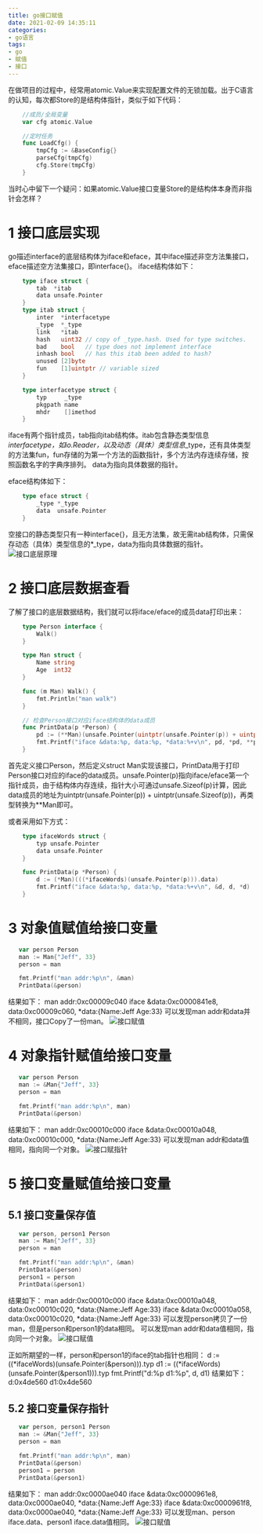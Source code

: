 ```yaml
---
title: go接口赋值
date: 2021-02-09 14:35:11
categories:
- go语言
tags:
- go
- 赋值
- 接口
---
```


在做项目的过程中，经常用atomic.Value来实现配置文件的无锁加载。出于C语言的认知，每次都Store的是结构体指针，类似于如下代码：
```go
    //成员/全局变量
    var cfg atomic.Value

    //定时任务
    func LoadCfg() {
        tmpCfg := &BaseConfig{}
        parseCfg(tmpCfg)
        cfg.Store(tmpCfg)
    }
```
当时心中留下一个疑问：如果atomic.Value接口变量Store的是结构体本身而非指针会怎样？

# 1 接口底层实现
go描述interface的底层结构体为iface和eface，其中iface描述非空方法集接口，eface描述空方法集接口，即interface{}。
iface结构体如下：
```go
    type iface struct {
        tab  *itab
        data unsafe.Pointer
    }
    type itab struct {
        inter  *interfacetype
        _type  *_type
        link   *itab
        hash   uint32 // copy of _type.hash. Used for type switches.
        bad    bool   // type does not implement interface
        inhash bool   // has this itab been added to hash?
        unused [2]byte
        fun    [1]uintptr // variable sized
    }

    type interfacetype struct {
        typ     _type
        pkgpath name
        mhdr    []imethod
    }
```
iface有两个指针成员，tab指向itab结构体。itab包含静态类型信息*interfacetype，如io.Reader，以及动态（具体）类型信息*_type，还有具体类型的方法集fun，fun存储的为第一个方法的函数指针，多个方法内存连续存储，按照函数名字的字典序排列。
data为指向具体数据的指针。

eface结构体如下：
```go
    type eface struct {
        _type *_type
        data  unsafe.Pointer
    }
```
空接口的静态类型只有一种interface{}，且无方法集，故无需itab结构体，只需保存动态（具体）类型信息的*_type，data为指向具体数据的指针。
   ![接口底层原理](/pic/go_interface_ds.png)

# 2 接口底层数据查看
了解了接口的底层数据结构，我们就可以将iface/eface的成员data打印出来：
```go
    type Person interface {
        Walk()
    }

    type Man struct {
        Name string
        Age  int32
    }

    func (m Man) Walk() {
        fmt.Println("man walk")
    }

    // 检查Person接口对应iface结构体的data成员
    func PrintData(p *Person) {
        pd := (**Man)(unsafe.Pointer(uintptr(unsafe.Pointer(p)) + uintptr(unsafe.Sizeof(p))))
        fmt.Printf("iface &data:%p, data:%p, *data:%+v\n", pd, *pd, **pd)
    }
```
首先定义接口Person，然后定义struct Man实现该接口，PrintData用于打印Person接口对应的iface的data成员。unsafe.Pointer(p)指向iface/eface第一个指针成员，由于结构体内存连续，指针大小可通过unsafe.Sizeof(p)计算，因此data成员的地址为uintptr(unsafe.Pointer(p)) + uintptr(unsafe.Sizeof(p))，再类型转换为**Man即可。

或者采用如下方式：
```go
    type ifaceWords struct {
        typ unsafe.Pointer
        data unsafe.Pointer
    }

    func PrintData(p *Person) {
        d := (*Man)(((*ifaceWords)(unsafe.Pointer(p))).data)
        fmt.Printf("iface &data:%p, data:%p, *data:%+v\n", &d, d, *d)
    }
```

# 3 对象值赋值给接口变量
```go
   var person Person
   man := Man{"Jeff", 33}
   person = man

   fmt.Printf("man addr:%p\n", &man)
   PrintData(&person)
```
结果如下：
man addr:0xc00009c040
iface &data:0xc0000841e8, data:0xc00009c060, *data:{Name:Jeff Age:33}
可以发现man addr和data并不相同，接口Copy了一份man。
   ![接口赋值](/pic/go_interface_value.png)

# 4 对象指针赋值给接口变量
```go
   var person Person
   man := &Man{"Jeff", 33}
   person = man

   fmt.Printf("man addr:%p\n", man)
   PrintData(&person)
```
结果如下：
man addr:0xc00010c000
iface &data:0xc00010a048, data:0xc00010c000, *data:{Name:Jeff Age:33}
可以发现man addr和data值相同，指向同一个对象。
   ![接口赋指针](/pic/go_interface_pointer.png)

# 5 接口变量赋值给接口变量
## 5.1 接口变量保存值
```go
   var person, person1 Person
   man := Man{"Jeff", 33}
   person = man

   fmt.Printf("man addr:%p\n", &man)
   PrintData(&person)
   person1 = person
   PrintData(&person1)
```
结果如下：
man addr:0xc00010c000
iface &data:0xc00010a048, data:0xc00010c020, *data:{Name:Jeff Age:33}
iface &data:0xc00010a058, data:0xc00010c020, *data:{Name:Jeff Age:33}
可以发现person拷贝了一份man，但是person和person1的data相同。
可以发现man addr和data值相同，指向同一个对象。
   ![接口赋值](/pic/go_value_interface_assign.png)

正如所期望的一样，person和person1的iface的tab指针也相同：
d  := ((*ifaceWords)(unsafe.Pointer(&person))).typ
d1 := ((*ifaceWords)(unsafe.Pointer(&person1))).typ
fmt.Printf("d:%p d1:%p", d, d1)
结果如下：
d:0x4de560 d1:0x4de560

## 5.2 接口变量保存指针
```go
   var person, person1 Person
   man := &Man{"Jeff", 33}
   person = man

   fmt.Printf("man addr:%p\n", man)
   PrintData(&person)
   person1 = person
   PrintData(&person1)
```
结果如下：
man addr:0xc0000ae040
iface &data:0xc0000961e8, data:0xc0000ae040, *data:{Name:Jeff Age:33}
iface &data:0xc0000961f8, data:0xc0000ae040, *data:{Name:Jeff Age:33}
可以发现man、person iface.data、person1 iface.data值相同。
   ![接口赋值](/pic/go_pointer_interface_assign.png)
